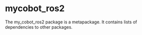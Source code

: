 # mycobot_ros2 #

The my_cobot_ros2 package is a metapackage. It contains lists of dependencies to other packages.
